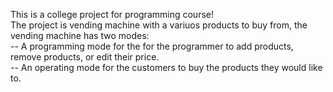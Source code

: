 This is a college project for programming course!<br/>
The project is vending machine with a variuos products to buy from, the vending machine has two modes: <br/>
-- A programming mode for the for the programmer to add products, remove products, or edit their price. <br/>
-- An operating mode for the customers to buy the products they would like to. <br/>
